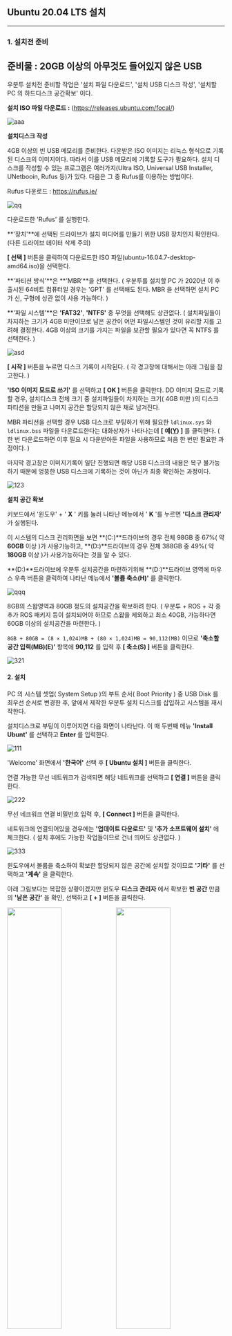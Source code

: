 ## Ubuntu 20.04 LTS 설치

---

### 1. 설치전 준비

## 준비물 : 20GB 이상의 아무것도 들어있지 않은 USB

우분투 설치전 준비할 작업은 '설치 파일 다운로드', '설치 USB 디스크 작성', '설치할 PC 의 하드디스크 공간확보' 이다.



**설치 ISO 파일 다운로드 :** (https://releases.ubuntu.com/focal/)  

![aaa](https://user-images.githubusercontent.com/84003327/191019505-70011578-f1e3-4062-84ed-4d46d4320a08.png)


**설치디스크 작성**

4GB 이상의 빈 USB 메모리를 준비한다. 다운받은 ISO 이미지는 리눅스 형식으로 기록된 디스크의 이미지이다.  따라서 이를 USB 메모리에 기록할 도구가 필요하다.  설치 디스크를 작성할 수 있는 프로그램은 여러가지(Ultra ISO, Universal USB Installer, UNetbooin, Rufus 등)가 있다.  다음은 그 중 Rufus를 이용하는 방법이다.

Rufus 다운로드 : https://rufus.ie/ 

![qq](https://user-images.githubusercontent.com/84003327/191019878-025b5b2a-b602-4df1-8065-4db8d8e99da1.png)


다운로드한 'Rufus' 를 실행한다.

**'장치'**에 선택된 드라이브가 설치 미디어를 만들기 위한 USB 장치인지 확인한다. (다른 드라이브 데이터 삭제 주의)

**[ 선택 ]** 버튼을 클릭하여 다운로드한 ISO 파일(ubuntu-16.04.7-desktop-amd64.iso)을 선택한다. 

**'파티션 방식'**은 **'MBR'**을 선택한다. ( 우분투를 설치할 PC 가 2020년 이 후 출시된 64비트 컴퓨터일 경우는 'GPT' 를 선택해도 된다. MBR 을 선택하면 설치 PC 가 신, 구형에 상관 없이 사용 가능하다. )

**'파일 시스템'**은 **'FAT32'**, **'NTFS'** 중 무엇을 선택해도 상관없다.  ( 설치파일들이 차지하는 크기가 4GB 미만이므로 남은 공간이 어떤 파일시스템인 것이 유리할 지를 고려해 결정한다. 4GB 이상의 크기를 가지는 파일을 보관할 필요가 있다면 꼭 NTFS 를 선택한다. )

 ![asd](https://user-images.githubusercontent.com/84003327/191019932-5ba06a6e-1ae0-4f76-8572-3440ad449378.png)




**[ 시작 ]** 버튼을 누르면 디스크 기록이 시작된다.  ( 각 경고창에 대해서는 아래 그림을 참고한다. )

**'ISO 이미지 모드로 쓰기'** 를 선택하고 **[ OK ]** 버튼을 클릭한다. DD 이미지 모드로 기록할 경우, 설치디스크 전체 크기 중 설치파일들이 차지하는 크기( 4GB 미만 )의 디스크 파티션을 만들고 나머지 공간은 할당되지 않은 채로 남겨진다. 

MBR 파티션을 선택할 경우 USB 디스크로 부팅하기 위해 필요한 `ldlinux.sys` 와 `ldlinux.bss` 파일을 다운로드한다는 대화상자가 나타나는데 **[ 예(<u>Y</u>) ]** 를 클릭한다. ( 한 번 다운로드하면 이후 필요 시 다운받아둔 파일을 사용하므로 처음 한 번만 필요한 과정이다. )

마지막 경고창은 이미지기록이 일단 진행되면 해당 USB 디스크의 내용은 복구 불가능하기 때문에 엉뚱한 USB 디스크에 기록하는 것이 아닌가 최종 확인하는 과정이다.

![123](https://user-images.githubusercontent.com/84003327/191023998-029de8cb-cb19-455e-96f7-e25346ca7985.png)




**설치 공간 확보**

키보드에서 '윈도우' + ' **X** ' 키를 눌러 나타난 메뉴에서 ' **K** '를 누르면 **'디스크 관리자'** 가  실행된다. 

이 시스템의 디스크 관리화면을 보면 **(C:)**드라이브의 경우 전체 98GB 중 67%( 약 **60GB** 이상 )가 사용가능하고,  **(D:)**드라이브의 경우 전체 388GB 중 49%( 약 **180GB** 이상 )가 사용가능하다는 것을 알 수 있다. 

**(D:)**드라이브에 우분투 설치공간을 마련하기위해 **(D:)**드라이브 영역에 마우스 우측 버튼을 클릭하여 나타난 메뉴에서 **'볼륨 축소(H)'** 를 클릭한다. 

![qqq](https://user-images.githubusercontent.com/84003327/191020248-c77f2de1-84c8-4b84-bcc9-6e46c70c8850.png)



8GB의 스왑영역과 80GB 정도의 설치공간을 확보하려 한다. ( 우분투 + ROS + 각 종 추가 ROS 패키지 등이 설치되어야 하므로 스왑을 제외하고 최소 40GB, 가능하다면 60GB 이상의 설치공간을 마련한다. )

` 8GB + 80GB = (8 × 1,024)MB + (80 × 1,024)MB = 90,112(MB) ` 이므로 **'축소할 공간 입력(MB)(E)'** 항목에 **90,112** 를 입력 후 **[ 축소(S) ]** 버튼을 클릭한다. 


![321](https://user-images.githubusercontent.com/84003327/191020430-64f10489-f3f0-4b73-bee6-798370650396.png)



#### 2. 설치

PC 의 시스템 셋업( System Setup )의 부트 순서( Boot Priority ) 중 USB Disk 를 최우선 순서로 변경한 후, 앞에서 제작한 우분투 설치 디스크를  삽입하고 시스템을 재시작한다. 

설치디스크로 부팅이 이루어지면 다음 화면이 나타난다. 이 때 두번째 메뉴 **'Install Ubunt'** 를 선택하고 **Enter** 를 입력한다. 

![111](https://user-images.githubusercontent.com/84003327/191020666-3ba9b7f3-b48f-4895-9a72-2abff2883675.png)



'Welcome' 화면에서 **'한국어'** 선택 후 **[ Ubuntu 설치 ]** 버튼을 클릭한다. 

연결 가능한 무선 네트워크가 검색되면 해당 네트워크를 선택하고 **[ 연결 ]** 버튼을 클릭한다. 

![222](https://user-images.githubusercontent.com/84003327/191020769-9e6e8d9b-fc0a-48a3-bfd9-29f1f78183e5.png)



무선 네크워크 연결 비밀번호 입력 후, **[ Connect ]** 버튼을 클릭한다.

네트워크에 연결되어있을 경우에는 **'업데이트 다운로드'** 및 **'추가 소프트웨어 설치'** 에 체크한다. ( 설치 후에도 가능한 작업들이므로 건너 띄어도 상관없다. )

![333](https://user-images.githubusercontent.com/84003327/191020974-8d1f8d93-8228-4342-9971-cb8e58e9bb65.png)

윈도우에서 볼륨을 축소하여 확보한 할당되지 않은 공간에 설치할 것이므로 **'기타'** 를 선택하고 **'계속'** 을 클릭한다.

아래 그림보다는 복잡한 상황이겠지만 윈도우 **디스크 관리자** 에서 확보한 **빈 공간** 만큼의 **'남은 공간'** 을 확인, 선택하고 **[ + ]** 버튼을 클릭한다.  

<img src="../img/ubuntu/1604/03_setup_where.png" width="50%"><img src="../img/ubuntu/1604/04_add_partition.png" width="50%">



**'크기'**에 PC 의 메모리(RAM) 크기( 4G: 4,096, 8G: 8,192, 16G: 16,384 )를 기입 후 **'용도'** 에서 **'스왑 영역'**을 선택한다. ( SWAP: 물리적인 메모리 공간이 부족할 경우 디스크의 일부를 메모리처럼 사용하기 위한 디스크 공간 )

다시 **'남은 공간'** 을 선택하고, **[ + ]** 버튼을 클릭한 후,  **'크기'** 에는 남은 공간크기를 그대로 두고 **'마운트 위치'** 에서 **'/'** 를 선택한다. 

![444](https://user-images.githubusercontent.com/84003327/191021078-fece3d77-ccbb-4a2b-9af6-381c5384f2d2.png)

 **'부트로더를 설치할 장치'** 가 윈도우가 설치된 디스크가 맞는지 확인 후, **'지금 설치'** 를 클릭한다.  ( 디스크 드라이브가 하나일 경우에는 확인할 필요가 없으나 둘 이상일 경우에는 확인할 필요가 있다. )

지금 까지의 파티션 테이블 작업을 최종 확인하는 메세지 상자에서 **[ 계속 ]** 버튼을 클릭한다.

![555](https://user-images.githubusercontent.com/84003327/191021176-c541eb78-5a04-4751-b9a5-d6466953f0f3.png)




**시간대역**(Time Zone)을 설정하는 화면에서 **'Seoul'** 을 선택 후, **'계속'** 을 클릭한다.  

**키보드 레이아웃** 을 설정하는 화면에서 **'한국어'** , **'한국어-한국어(101/104키 호환)'** 을 선택 후, **[ 계속 ]** 버튼을 클릭한다. 

![666](https://user-images.githubusercontent.com/84003327/191021230-9a794048-853f-448f-b7df-80e2049016e5.png)


**계정**(Account)에 대한 설정을 하는 과정이다. 

**이름**(Name)은 크게 중요하지 않다.  단지 로그인 화면에 표시되는 이름이다. 심지어 비워 두어도 된다.  

**컴퓨터 이름**(Host Name)은 네트워크에 연결된 단말명으로 표시되는 이름이다. 영문 대소문자, 숫자, 하이픈( - )만을 사용할 수 있으며, 숫자로 시작할 수 없다.  

**사용자 이름**(User Name)은 해당 계정을 대표하는 명칭으로 **사용자 ID** 에 해당한다.  역시 영문 대소문자, 숫자, 하이픈( - )만을 사용할 수 있으며, 숫자로 시작할 수 없다.  

**'암호'**(Password)는 숫자, 특수문자, 대, 소문자를 섞어 보안에 취약하지 않도록 정하는 것이 원칙이지만, 중요한 순간에 생각이 나지 않는다면 낭패이므로, 이를 염두에 두어 신중하게 정하도록하자.  ( **'암호 선택'** 입력시 옆에 나타나는 '짧은 암호', '약한 암호' 같은 메세지는 무시해도 상관없다. )

계정에 대한 설정을 마쳤으면 **[ 계속 ]** 버튼을 클릭하여 설치를 진행한다.  

![777](https://user-images.githubusercontent.com/84003327/191021543-a02d71f8-a69a-4a32-a57b-eaba27b65379.png)


이제부터 **'설치 완료'** 대화상자가 나타날 때까지 기다린다. 

**'설치 완료'** 대화상자가 나타나면 **[ 지금 다시 시작 ]** 버튼을 클릭한다. 


![888](https://user-images.githubusercontent.com/84003327/191021621-6c806973-44b6-4f11-bfc8-3ffad79a9486.png)




